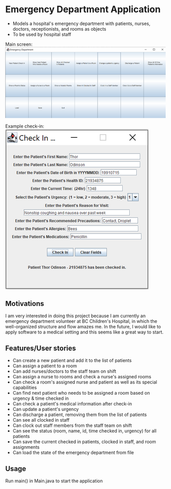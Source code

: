 # Emergency Department Application
- Models a hospital's emergency department with patients, nurses, doctors, receptionists, and rooms as objects
- To be used by hospital staff

Main screen:
![](data/ED_main_screen.png "Main Screen")

Example check-in:
![](data/ED_example_patient_check_in.png "Example patient check-in")

## Motivations
I am very interested in doing this project because I am currently an emergency department volunteer at BC Children's
Hospital, in which the well-organized structure and flow amazes me. In the future, I would like to apply software to
a medical setting and this seems like a great way to start.

## Features/User stories

- Can create a new patient and add it to the list of patients
- Can assign a patient to a room
- Can add nurses/doctors to the staff team on shift
- Can assign a nurse to rooms and check a nurse's assigned rooms
- Can check a room's assigned nurse and patient as well as its special capabilities
- Can find next patient who needs to be assigned a room based on urgency & time checked in
- Can check a patient's medical information after check-in
- Can update a patient's urgency
- Can discharge a patient, removing them from the list of patients
- Can see all clocked in staff
- Can clock out staff members from the staff team on shift
- Can see the status (room, name, id, time checked in, urgency) for all patients
- Can save the current checked in patients, clocked in staff, and room assignments
- Can load the state of the emergency department from file

## Usage
Run main() in Main.java to start the application